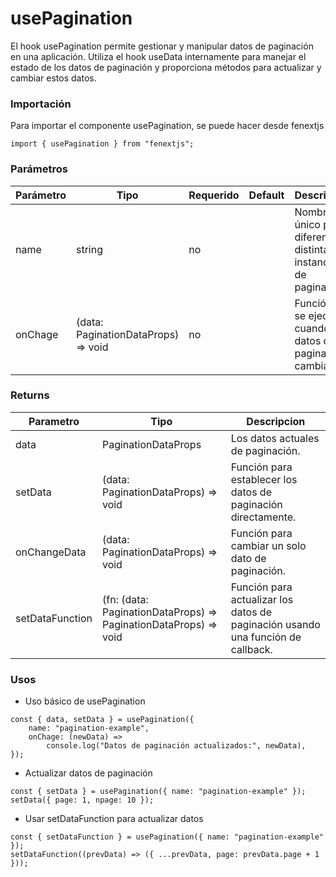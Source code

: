 # usePagination

El hook usePagination permite gestionar y manipular datos de paginación en una aplicación. Utiliza el hook useData internamente para manejar el estado de los datos de paginación y proporciona métodos para actualizar y cambiar estos datos.

### Importación

Para importar el componente usePagination, se puede hacer desde fenextjs

```tsx copy
import { usePagination } from "fenextjs";
```

### Parámetros

| Parámetro | Tipo                                 | Requerido | Default | Descripcion                                                       |
| --------- | ------------------------------------ | --------- | ------- | ----------------------------------------------------------------- |
| name      | string                               | no        |         | Nombre único para diferenciar distintas instancias de paginación. |
| onChage   | (data: PaginationDataProps) =\> void | no        |         | Función que se ejecuta cuando los datos de paginación cambian.    |

### Returns

| Parametro       | Tipo                                                               | Descripcion                                                                     |
| --------------- | ------------------------------------------------------------------ | ------------------------------------------------------------------------------- |
| data            | PaginationDataProps                                                | Los datos actuales de paginación.                                               |
| setData         | (data: PaginationDataProps) =\> void                               | Función para establecer los datos de paginación directamente.                   |
| onChangeData    | (data: PaginationDataProps) =\> void                               | Función para cambiar un solo dato de paginación.                                |
| setDataFunction | (fn: (data: PaginationDataProps) =\> PaginationDataProps) =\> void | Función para actualizar los datos de paginación usando una función de callback. |

### Usos

-   Uso básico de usePagination

```tsx copy
const { data, setData } = usePagination({
    name: "pagination-example",
    onChage: (newData) =>
        console.log("Datos de paginación actualizados:", newData),
});
```

-   Actualizar datos de paginación

```tsx copy
const { setData } = usePagination({ name: "pagination-example" });
setData({ page: 1, npage: 10 });
```

-   Usar setDataFunction para actualizar datos

```tsx copy
const { setDataFunction } = usePagination({ name: "pagination-example" });
setDataFunction((prevData) => ({ ...prevData, page: prevData.page + 1 }));
```
